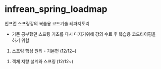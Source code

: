 # infrean_spring_loadmap

인프런 스프링강의 복습용 코드기술 레파지토리
- 기존 공부했던 스프링 기초를 다시 다지기위해 강의 수료 후 복습용 코드타이핑을 하기 위함

1. 스프링 핵심 원리 - 기본편 (12/12~)
  1) 객체 지향 설계와 스프링 (12/12~)
